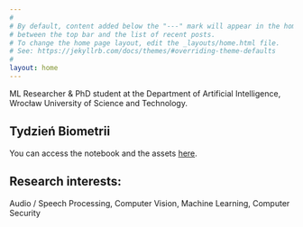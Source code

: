 ```yaml
---
#
# By default, content added below the "---" mark will appear in the home page
# between the top bar and the list of recent posts.
# To change the home page layout, edit the _layouts/home.html file.
# See: https://jekyllrb.com/docs/themes/#overriding-theme-defaults
#
layout: home
---
```



ML Researcher & PhD student at the Department of Artificial Intelligence, Wrocław University of Science and Technology.



## Tydzień Biometrii


You can access the notebook and the assets [here](https://drive.google.com/drive/folders/1Ozg3dGev8FJmr7aAYXg6IU7t96LJ4ADF?usp=sharing).


## Research interests:

Audio / Speech Processing, Computer Vision, Machine Learning, Computer Security

